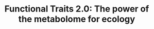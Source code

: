 ---
title: "Functional Traits 2.0: The power of the metabolome for ecology"
collection: publications
citation: 'Walker T.W.N., Alexander J.M., Allard P-M., <b>Baines O</b>., Baldy V., Bardgett R.D., Capdevila P., Coley P.D., David B., Defossez E., Endara M-J., Ernst M., Fernandez C., Forrister D., Gargallo-Garriga A., Jassey V.E.J., Marr S., Neumann S., Pellissier L., Penuelas J., Peters K., Rasmann S., Roessner U., Sardans J., Schrodt F., Schuman M.C., Soule A., Uthe H., Weckwerth W., Wolfender J-L., van Dam N., Salguero-Gomez R. (2021) "Functional Traits 2.0: The power of the metabolome for ecology" <i>Journal of Ecology</i>. 110(1): 4-20'
---